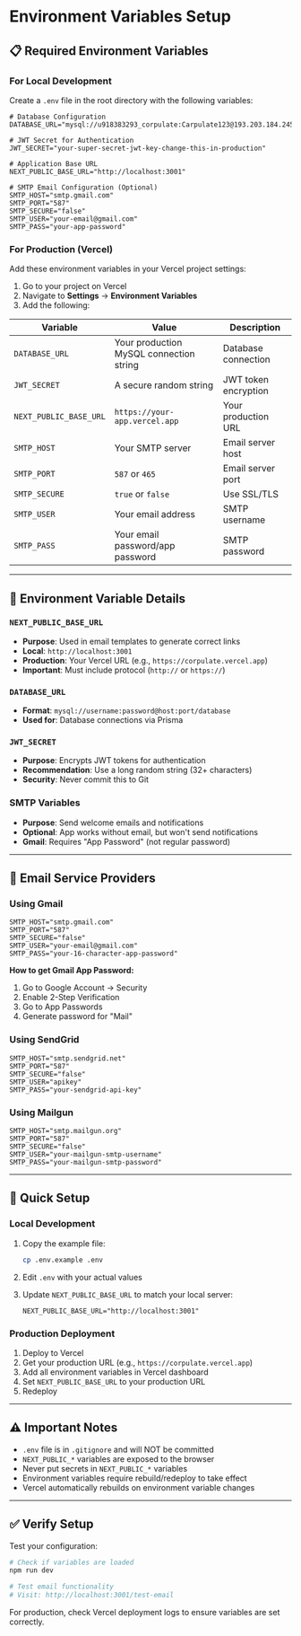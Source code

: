 # Environment Variables Setup

## 📋 Required Environment Variables

### For Local Development

Create a `.env` file in the root directory with the following variables:

```env
# Database Configuration
DATABASE_URL="mysql://u918383293_corpulate:Carpulate123@193.203.184.245:3306/u918383293_corpulate"

# JWT Secret for Authentication
JWT_SECRET="your-super-secret-jwt-key-change-this-in-production"

# Application Base URL
NEXT_PUBLIC_BASE_URL="http://localhost:3001"

# SMTP Email Configuration (Optional)
SMTP_HOST="smtp.gmail.com"
SMTP_PORT="587"
SMTP_SECURE="false"
SMTP_USER="your-email@gmail.com"
SMTP_PASS="your-app-password"
```

### For Production (Vercel)

Add these environment variables in your Vercel project settings:

1. Go to your project on Vercel
2. Navigate to **Settings** → **Environment Variables**
3. Add the following:

| Variable | Value | Description |
|----------|-------|-------------|
| `DATABASE_URL` | Your production MySQL connection string | Database connection |
| `JWT_SECRET` | A secure random string | JWT token encryption |
| `NEXT_PUBLIC_BASE_URL` | `https://your-app.vercel.app` | Your production URL |
| `SMTP_HOST` | Your SMTP server | Email server host |
| `SMTP_PORT` | `587` or `465` | Email server port |
| `SMTP_SECURE` | `true` or `false` | Use SSL/TLS |
| `SMTP_USER` | Your email address | SMTP username |
| `SMTP_PASS` | Your email password/app password | SMTP password |

---

## 🔧 Environment Variable Details

### `NEXT_PUBLIC_BASE_URL`
- **Purpose**: Used in email templates to generate correct links
- **Local**: `http://localhost:3001`
- **Production**: Your Vercel URL (e.g., `https://corpulate.vercel.app`)
- **Important**: Must include protocol (`http://` or `https://`)

### `DATABASE_URL`
- **Format**: `mysql://username:password@host:port/database`
- **Used for**: Database connections via Prisma

### `JWT_SECRET`
- **Purpose**: Encrypts JWT tokens for authentication
- **Recommendation**: Use a long random string (32+ characters)
- **Security**: Never commit this to Git

### SMTP Variables
- **Purpose**: Send welcome emails and notifications
- **Optional**: App works without email, but won't send notifications
- **Gmail**: Requires "App Password" (not regular password)

---

## 📧 Email Service Providers

### Using Gmail
```env
SMTP_HOST="smtp.gmail.com"
SMTP_PORT="587"
SMTP_SECURE="false"
SMTP_USER="your-email@gmail.com"
SMTP_PASS="your-16-character-app-password"
```

**How to get Gmail App Password:**
1. Go to Google Account → Security
2. Enable 2-Step Verification
3. Go to App Passwords
4. Generate password for "Mail"

### Using SendGrid
```env
SMTP_HOST="smtp.sendgrid.net"
SMTP_PORT="587"
SMTP_SECURE="false"
SMTP_USER="apikey"
SMTP_PASS="your-sendgrid-api-key"
```

### Using Mailgun
```env
SMTP_HOST="smtp.mailgun.org"
SMTP_PORT="587"
SMTP_SECURE="false"
SMTP_USER="your-mailgun-smtp-username"
SMTP_PASS="your-mailgun-smtp-password"
```

---

## 🚀 Quick Setup

### Local Development

1. Copy the example file:
   ```bash
   cp .env.example .env
   ```

2. Edit `.env` with your actual values

3. Update `NEXT_PUBLIC_BASE_URL` to match your local server:
   ```env
   NEXT_PUBLIC_BASE_URL="http://localhost:3001"
   ```

### Production Deployment

1. Deploy to Vercel
2. Get your production URL (e.g., `https://corpulate.vercel.app`)
3. Add all environment variables in Vercel dashboard
4. Set `NEXT_PUBLIC_BASE_URL` to your production URL
5. Redeploy

---

## ⚠️ Important Notes

- `.env` file is in `.gitignore` and will NOT be committed
- `NEXT_PUBLIC_*` variables are exposed to the browser
- Never put secrets in `NEXT_PUBLIC_*` variables
- Environment variables require rebuild/redeploy to take effect
- Vercel automatically rebuilds on environment variable changes

---

## ✅ Verify Setup

Test your configuration:

```bash
# Check if variables are loaded
npm run dev

# Test email functionality
# Visit: http://localhost:3001/test-email
```

For production, check Vercel deployment logs to ensure variables are set correctly.

